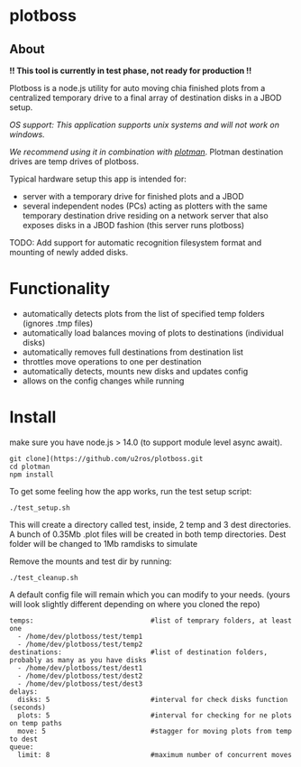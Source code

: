 # plotboss

## About

**!! This tool is currently in test phase, not ready for production !!**

Plotboss is a node.js utility for auto moving chia finished plots from a centralized temporary drive  to a final array of destination disks in a JBOD setup.

*OS support: This application supports unix systems and will not work on windows.*

*We recommend using it in combination with [plotman](https://github.com/ericaltendorf/plotman)*. Plotman destination drives are temp drives of plotboss.

Typical hardware setup this app is intended for:
- server with a temporary drive for finished plots and a JBOD
- several independent nodes (PCs) acting as plotters with the same temporary destination drive residing on a network server that also exposes disks in a JBOD fashion (this server runs plotboss)

TODO: Add support for automatic recognition filesystem format and mounting of newly added disks.

# Functionality

- automatically detects plots from the list of specified temp folders (ignores .tmp files)
- automatically load balances moving of plots to destinations (individual disks)
- automatically removes full destinations from destination list
- throttles move operations to one per destination
- automatically detects, mounts new disks and updates config
- allows on the config changes while running
# Install

make sure you have node.js > 14.0 (to support module level async await).

```
git clone](https://github.com/u2ros/plotboss.git
cd plotman
npm install
```

To get some feeling how the app works, run the test setup script:

`./test_setup.sh`

This will create a directory called test, inside, 2 temp and 3 dest directories. A bunch of 0.35Mb .plot files will be created in both temp directories. Dest folder will be changed to 1Mb ramdisks to simulate

Remove the mounts and test dir by running:

`./test_cleanup.sh`

A default config file will remain which you can modify to your needs. (yours will look slightly different depending on where you cloned the repo)

```
temps:                             #list of temprary folders, at least one
  - /home/dev/plotboss/test/temp1
  - /home/dev/plotboss/test/temp2
destinations:                      #list of destination folders, probably as many as you have disks
  - /home/dev/plotboss/test/dest1
  - /home/dev/plotboss/test/dest2
  - /home/dev/plotboss/test/dest3
delays:
  disks: 5                         #interval for check disks function (seconds)
  plots: 5                         #interval for checking for ne plots on temp paths
  move: 5                          #stagger for moving plots from temp to dest
queue:
  limit: 8                         #maximum number of concurrent moves
```